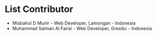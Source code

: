 # List Contributor

- Misbahul D Munir - Web Developer, Lamongan - Indonesia
- Muhammad Salman Al Farisi - Web Developer, Gresikc - Indonesia 
